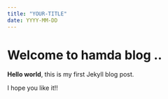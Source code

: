 ```yaml
---
title: "YOUR-TITLE"
date: YYYY-MM-DD
---
```


# Welcome to hamda blog .. 

**Hello world**, this is my first Jekyll blog post.

I hope you like it!!
